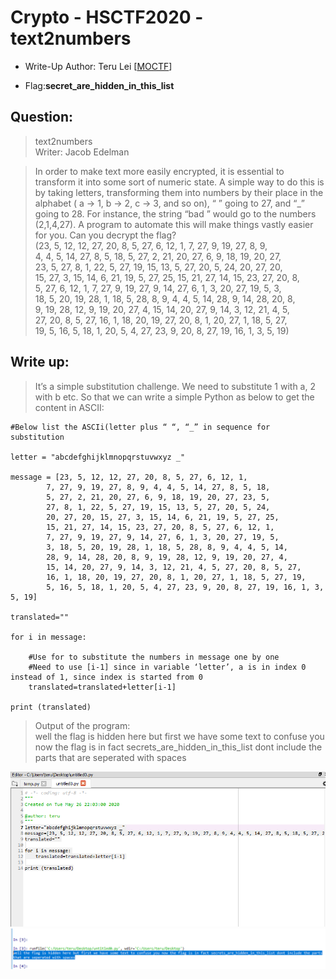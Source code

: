 # Crypto - HSCTF2020 - text2numbers

- Write-Up Author: Teru Lei \[[MOCTF](https://www.facebook.com/MOCSCTF)\]

- Flag:**secret_are_hidden_in_this_list**

## **Question:**
>text2numbers</br>Writer: Jacob Edelman

>In order to make text more easily encrypted, it is essential to transform it into some sort of numeric state. A simple way to do this is by taking letters, transforming them into numbers by their place in the alphabet ( a -> 1, b -> 2, c -> 3, and so on), “ ” going to 27, and “_” going to 28. For instance, the string “bad ” would go to the numbers (2,1,4,27). A program to automate this will make things vastly easier for you. Can you decrypt the flag?</br>
(23, 5, 12, 12, 27, 20, 8, 5, 27, 6, 12, 1, 7, 27, 9, 19, 27, 8, 9,</br> 4, 4, 5, 14, 27, 8, 5, 18, 5, 27, 2, 21, 20, 27, 6, 9, 18, 19, 20, 27,</br> 23, 5, 27, 8, 1, 22, 5, 27, 19, 15, 13, 5, 27, 20, 5, 24, 20, 27, 20, </br>15, 27, 3, 15, 14, 6, 21, 19, 5, 27, 25, 15, 21, 27, 14, 15, 23, 27, 20, 8,</br> 5, 27, 6, 12, 1, 7, 27, 9, 19, 27, 9, 14, 27, 6, 1, 3, 20, 27, 19, 5, 3,</br> 18, 5, 20, 19, 28, 1, 18, 5, 28, 8, 9, 4, 4, 5, 14, 28, 9, 14, 28, 20, 8,</br> 9, 19, 28, 12, 9, 19, 20, 27, 4, 15, 14, 20, 27, 9, 14, 3, 12, 21, 4, 5,</br> 27, 20, 8, 5, 27, 16, 1, 18, 20, 19, 27, 20, 8, 1, 20, 27, 1, 18, 5, 27, </br> 19, 5, 16, 5, 18, 1, 20, 5, 4, 27, 23, 9, 20, 8, 27, 19, 16, 1, 3, 5, 19)
 


## Write up:

>It’s a simple substitution challenge. We need to substitute 1 with a, 2 with b etc. So that we can write a simple Python as below to get the content in ASCII:

```
#Below list the ASCIi(letter plus “ “, “_” in sequence for substitution

letter = "abcdefghijklmnopqrstuvwxyz _"

message = [23, 5, 12, 12, 27, 20, 8, 5, 27, 6, 12, 1, 
		7, 27, 9, 19, 27, 8, 9, 4, 4, 5, 14, 27, 8, 5, 18, 
		5, 27, 2, 21, 20, 27, 6, 9, 18, 19, 20, 27, 23, 5, 
		27, 8, 1, 22, 5, 27, 19, 15, 13, 5, 27, 20, 5, 24, 
		20, 27, 20, 15, 27, 3, 15, 14, 6, 21, 19, 5, 27, 25, 
		15, 21, 27, 14, 15, 23, 27, 20, 8, 5, 27, 6, 12, 1, 
		7, 27, 9, 19, 27, 9, 14, 27, 6, 1, 3, 20, 27, 19, 5, 
		3, 18, 5, 20, 19, 28, 1, 18, 5, 28, 8, 9, 4, 4, 5, 14, 
		28, 9, 14, 28, 20, 8, 9, 19, 28, 12, 9, 19, 20, 27, 4, 
		15, 14, 20, 27, 9, 14, 3, 12, 21, 4, 5, 27, 20, 8, 5, 27, 
		16, 1, 18, 20, 19, 27, 20, 8, 1, 20, 27, 1, 18, 5, 27, 19, 
		5, 16, 5, 18, 1, 20, 5, 4, 27, 23, 9, 20, 8, 27, 19, 16, 1, 3, 5, 19]
	
translated=""

for i in message:

	#Use for to substitute the numbers in message one by one
	#Need to use [i-1] since in variable ‘letter’, a is in index 0 instead of 1, since index is started from 0
    translated=translated+letter[i-1]
	
print (translated)

```
>Output of the program:</br>well the flag is hidden here but first we have some text to confuse you now the flag is in fact secrets_are_hidden_in_this_list dont include the parts that are seperated with spaces

![img](./img/1.png)
![img](./img/2.png)